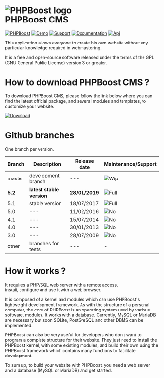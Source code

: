 # <div style="max-height: 30px"><img src="https://resources.phpboost.com/documentation/logos/logo.png" alt="PHPBoost logo" /></div> PHPBoost CMS

[![PHPBoost](https://img.shields.io/badge/PHPBoost-official_website-366493)](https://www.phpboost.com "link to PHPBoost CMS official Website") [![Demo](https://img.shields.io/badge/Demo-website-3BAFDA)](https://demo.phpboost.com "link to PHPBoost CMS demo website") [![Support](https://img.shields.io/badge/Support-forum-EE8027)](https://www.phpboost.com/forum "link to PHPBoost CMS Support") [![Documentation](https://img.shields.io/badge/Documentation-wiki-2ABA66)](https://www.phpboost.com/wiki "link to PHPBoost CMS User Documentation")  [![Api](https://img.shields.io/badge/Development-API-2ABA66)](https://www.phpboost.com/api/framework/ "link to PHPBoost CMS API Documentation")

This application allows everyone to create his own website without any particular knowledge required in webmastering.  

It is a free and open-source software released under the terms of the GPL (GNU General Public License) version 3 or greater.  

# How to download PHPBoost CMS ?
To download PHPBoost CMS, please follow the link below where you can find the latest official package, and several modules and templates, to customize your website.  
  
[![Download](https://img.shields.io/badge/Download-Stable-3BAFDA)](https://www.phpboost.com/download "link to PHPBoost CMS Download")  

# Github branches
One branch per version.

| Branch | Description | Release date | Maintenance/Support |
| --- | --- | --- | --- |
| master | development branch | --- | ![Wip](https://img.shields.io/badge/-Wip-EE8027) |
| **5.2** | **latest stable version** | **28/01/2019** | ![Full](https://img.shields.io/badge/-Full-2ABA66) |
| 5.1 | stable version | 18/07/2017 | ![Full](https://img.shields.io/badge/-Full-2ABA66) |
| 5.0 | --- | 11/02/2016 | ![No](https://img.shields.io/badge/-No-BF263C) |
| 4.1 | --- | 15/07/2014 | ![No](https://img.shields.io/badge/-No-BF263C) |
| 4.0 | --- | 30/01/2013 | ![No](https://img.shields.io/badge/-No-BF263C) |
| 3.0 | --- | 28/07/2009 | ![No](https://img.shields.io/badge/-No-BF263C) |
| other | branches for tests | --- | - |


# How it works ?
It requires a PHP/SQL web server with a remote access.  
Install, configure and use it with a web browser.

It is composed of a kernel and modules which can use PHPBoost's lightweight development framework.
As with the structure of a personal computer, the core of PHPBoost is an operating system used by various software, modules. It works with a database. Currently, MySQL or MariaDB are necessary but soon SQLite, PostGreSQL and other DBMS can be implemented.

PHPBoost can also be very useful for developers who don't want to program a complete structure for their website. They just need to install the PHPBoost kernel, with some existing modules, and build their own using the PHPBoost framework which contains many functions to facilitate development.

To sum up, to build your website with PHPBoost, you need a web server and a database (MySQL or MariaDB) and get started.
